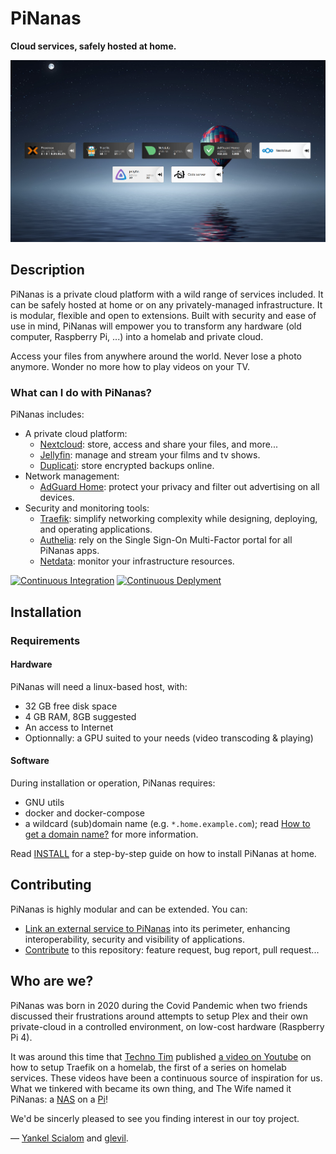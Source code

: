 PiNanas
========

**Cloud services, safely hosted at home.**

![Heimdall application dashboard: PiNanas homepage](docs/res/pinanas-apps.png)


Description
-----------
PiNanas is a private cloud platform with a wild range of services included. It can be safely hosted at home or on any
privately-managed infrastructure. It is modular, flexible and open to extensions. Built with security and ease of use
in mind, PiNanas will empower you to transform any hardware (old computer, Raspberry Pi, ...) into a homelab and
private cloud.

Access your files from anywhere around the world. Never lose a photo anymore. Wonder no more how to play videos on
your TV.

### What can I do with PiNanas?

PiNanas includes:
- A private cloud platform:
  - [Nextcloud](https://nextcloud.com "Nextcloud homepage"):
    store, access and share your files, and more...
  - [Jellyfin](https://jellyfin.org  "Jellyfin homepage"):
    manage and stream your films and tv shows.
  - [Duplicati](https://www.duplicati.com/ "Duplicati homepage"):
    store encrypted backups online.
- Network management:
  - [AdGuard Home](https://adguard.com/en/adguard-home/overview.html "AdGuard Home homepage"):
    protect your privacy and filter out advertising on all devices.
- Security and monitoring tools:
  - [Traefik](https://traefik.io/traefik "Traefik homepage"):
    simplify networking complexity while designing, deploying, and operating applications.
  - [Authelia](https://www.authelia.com "Authelia homepage"):
    rely on the Single Sign-On Multi-Factor portal for all PiNanas apps.
  - [Netdata](https://www.netdata.cloud "Netdata homepage"):
    monitor your infrastructure resources.

[![Continuous Integration](https://github.com/yscialom/pinanas/actions/workflows/continuous-integration.yaml/badge.svg?branch=develop)](https://github.com/yscialom/pinanas/actions/workflows/continuous-integration.yaml)
[![Continuous Deplyment](https://github.com/yscialom/pinanas/actions/workflows/continuous-deployment.yaml/badge.svg?branch=develop)](https://github.com/yscialom/pinanas/actions/workflows/continuous-deployment.yaml)


Installation
------------

### Requirements

#### Hardware

PiNanas will need a linux-based host, with:
- 32 GB free disk space
- 4 GB RAM, 8GB suggested
- An access to Internet
- Optionnally: a GPU suited to your needs (video transcoding & playing)

#### Software

During installation or operation, PiNanas requires:
- GNU utils
- docker and docker-compose
- a wildcard (sub)domain name (e.g. `*.home.example.com`); read
[How to get a domain name?](docs/get-a-domain-name.md "docs/get-a-domain-name.md") for more information.

Read [INSTALL](docs/INSTALL.md "docs/INSTALL.md") for a step-by-step guide on how to install PiNanas at home.


Contributing
------------

PiNanas is highly modular and can be extended. You can:
- [Link an external service to PiNanas](docs/external-services.md "docs/external-services.md") into its perimeter,
  enhancing interoperability, security and visibility of applications.
- [Contribute](docs/CONTRIBUTING.md "docs/CONTRIBUTING.md") to this repository: feature request, bug
  report, pull request...


Who are we?
-----------

PiNanas was born in 2020 during the Covid Pandemic when two friends discussed their frustrations around attempts to
setup Plex and their own private-cloud in a controlled environment, on low-cost hardware (Raspberry Pi 4).

It was around this time that [Techno Tim](https://www.technotim.live "Techno Tim homepage") published [a video on
Youtube](https://youtu.be/liV3c9m_OX8 "Put Wildcard Certificates and SSL on EVERYTHING - Traefik Tutorial") on how to
setup Traefik on a homelab, the first of a series on homelab services. These videos have been a continuous source of
inspiration for us. What we tinkered with became its own thing, and The Wife named it PiNanas: a
[NAS](https://en.wikipedia.org/wiki/Network-attached_storage "Network-attached storage") on a
[Pi](https://www.raspberrypi.org/ "Raspberry Pi")!

We'd be sincerly pleased to see you finding interest in our toy project.

— [Yankel Scialom](https://github.com/yscialom "YSC on Github") and
[glevil](https://github.com/glevil "glevil on Github").
